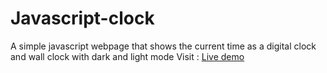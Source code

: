 # Javascript-clock

A simple javascript webpage that shows the current time as a digital clock and wall clock with dark and light mode 
Visit : [Live demo](https://ganapathysubramanian.github.io/Javascript-clock/) 
